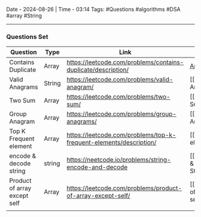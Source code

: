Date - 2024-08-26  |  Time - 03:14
Tags: #Questions #algorithms #DSA #array #String 

----

### Questions Set


| Question                     | Type   | Link                                                               | Solution                               | Level  |
| ---------------------------- | ------ | ------------------------------------------------------------------ | -------------------------------------- | ------ |
| Contains Duplicate           | Array  | https://leetcode.com/problems/contains-duplicate/description/      | [Array](Array.md#contains-duplicate)   | Easy   |
| Valid Anagrams               | String | https://leetcode.com/problems/valid-anagram/                       | [[String#Valid Anagram]]               | Easy   |
| Two Sum                      | Array  | https://leetcode.com/problems/two-sum/                             | [[Array#Two Sum]]                      | Easy   |
| Group Anagram                | Array  | https://leetcode.com/problems/group-anagrams/                      | [[Array#Group Anagram]]                | Medium |
| Top K Frequent element       | Array  | https://leetcode.com/problems/top-k-frequent-elements/description/ | [[Array#Top k elements]]               | Medium |
| encode & decode string       | string | https://neetcode.io/problems/string-encode-and-decode              | [[String#Encode & Decode String]]      | Medium |
| Product of array except self | Array  | https://leetcode.com/problems/product-of-array-except-self/        | [[Array#Product of array except self]] | Medium |
|                              |        |                                                                    |                                        |        |
